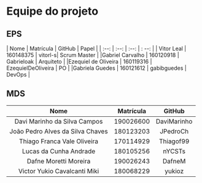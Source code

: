 # Equipe do projeto

## EPS

| Nome | Matrícula | GitHub | Papel |
| :--: | :--: | :--: | : --: |
| Vitor Leal | 160148375 |	vitorl-s| Scrum Master |
|Gabriel Carvalho | 160120918 |	Gabrieloak | Arquiteto |
|Ezequiel de Oliveira | 160119316 |	EzequielDeOliveira | PO |
|Gabriela Guedes | 160121612 |	gabibguedes | DevOps |

## MDS

| Nome | Matrícula | GitHub |
| :--: | :--: | :--: | 
|Davi Marinho da Silva Campos | 190026600 |	DaviMarinho |
|João Pedro Alves da Silva Chaves | 180123203 |	JPedroCh |
|Thiago Franca Vale Oliveira | 170114929 |	Thiagof99 |
|Lucas da Cunha Andrade | 180105256 |	nYCSTs |
|Dafne Moretti Moreira | 190026243 |	DafneM |
|Victor Yukio Cavalcanti Miki | 180068229 |	yukioz |